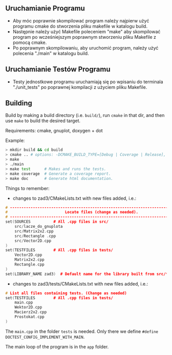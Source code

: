 ## Uruchamianie Programu
 * Aby móc poprawnie skompilować program należy najpierw użyć programu cmake do stworzenia pliku makefile w katalogu build.
 * Następnie należy użyć Makefile poleceniem "make" aby skompilować program po wcześniejszym poprawnym stworzeniu pliku Makefile z pomocą cmake. 
 * Po poprawnym skompilowaniu, aby uruchomić program, należy użyć polecenia "./main" w katalogu build.

## Uruchamianie Testów Programu
 * Testy jednostkowe programu uruchamiają się po wpisaniu do terminala "./unit_tests" po poprawnej kompilacji z użyciem pliku Makefile.

## Building

Build by making a build directory (i.e. `build/`), run `cmake` in that dir, and then use `make` to build the desired target.

Requirements: cmake, gnuplot, doxygen + dot

Example:

``` bash
> mkdir build && cd build
> cmake .. # options: -DCMAKE_BUILD_TYPE=[Debug | Coverage | Release], Debug is default
> make
> ./main
> make test      # Makes and runs the tests.
> make coverage  # Generate a coverage report.
> make doc       # Generate html documentation.
```

Things to remember:
* changes to zad3/CMakeLists.txt with new files added, i.e.:
```cpp
# --------------------------------------------------------------------------------
#                         Locate files (change as needed).
# --------------------------------------------------------------------------------
set(SOURCES          # All .cpp files in src/
    src/lacze_do_gnuplota
    src/Matrix2x2.cpp
    src/Rectangle .cpp
    src/Vector2D.cpp
)
set(TESTFILES        # All .cpp files in tests/
    Vector2D.cpp
    Matrix2x2.cpp
    Rectangle.cpp
)
set(LIBRARY_NAME zad3)  # Default name for the library built from src/*.cpp (change if you wish)
```
* changes to zad3/tests/CMakeLists.txt with new files added, i.e.:
```cpp
# List all files containing tests. (Change as needed)
set(TESTFILES        # All .cpp files in tests/
    main.cpp
    Wektor2D.cpp
    Macierz2x2.cpp
    Prostokat.cpp
)
```
The `main.cpp` in the folder `tests` is needed. Only there we define `#define DOCTEST_CONFIG_IMPLEMENT_WITH_MAIN`.

The main loop of the program is in the `app` folder.

